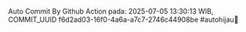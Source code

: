 Auto Commit By Github Action pada: 2025-07-05 13:30:13 WIB, COMMIT_UUID f6d2ad03-16f0-4a6a-a7c7-2746c44908be #autohijau🗿

